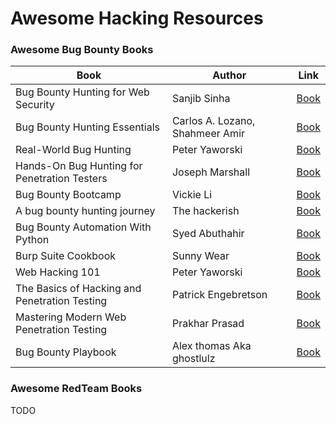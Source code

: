 # Awesome Hacking Resources


### Awesome Bug Bounty Books

|Book|Author|Link|
|----------------------|--------------------|--------------------
|Bug Bounty Hunting for Web Security|Sanjib Sinha|[Book](https://www.amazon.com/dp/1484253906)|
|Bug Bounty Hunting Essentials|Carlos A. Lozano, Shahmeer Amir|[Book](https://www.amazon.com/dp/1788626893)|
|Real-World Bug Hunting|Peter Yaworski|[Book](https://www.amazon.com/dp/1593278616)|
|Hands-On Bug Hunting for Penetration Testers|Joseph Marshall|[Book](https://www.amazon.com/dp/1789344204)|
|Bug Bounty Bootcamp|Vickie Li|[Book](https://www.amazon.com/dp/B08YK368Y3)|
|A bug bounty hunting journey|The hackerish|[Book](https://www.amazon.com/dp/B08T81PP65)|
|Bug Bounty Automation With Python|Syed Abuthahir|[Book](https://www.amazon.com/dp/B08G55XRCM)|
|Burp Suite Cookbook|Sunny Wear|[Book](https://www.amazon.com/dp/178953173X)|
|Web Hacking 101|Peter Yaworski|[Book](https://leanpub.com/web-hacking-101)|
|The Basics of Hacking and Penetration Testing|Patrick Engebretson|[Book](https://www.amazon.com/dp/B005A3K4J4)|
|Mastering Modern Web Penetration Testing|Prakhar Prasad|[Book](https://www.amazon.com/dp/1785284584)|
|Bug Bounty Playbook|Alex thomas Aka ghostlulz|[Book](https://payhip.com/b/wAoh)|


### Awesome RedTeam Books
TODO
